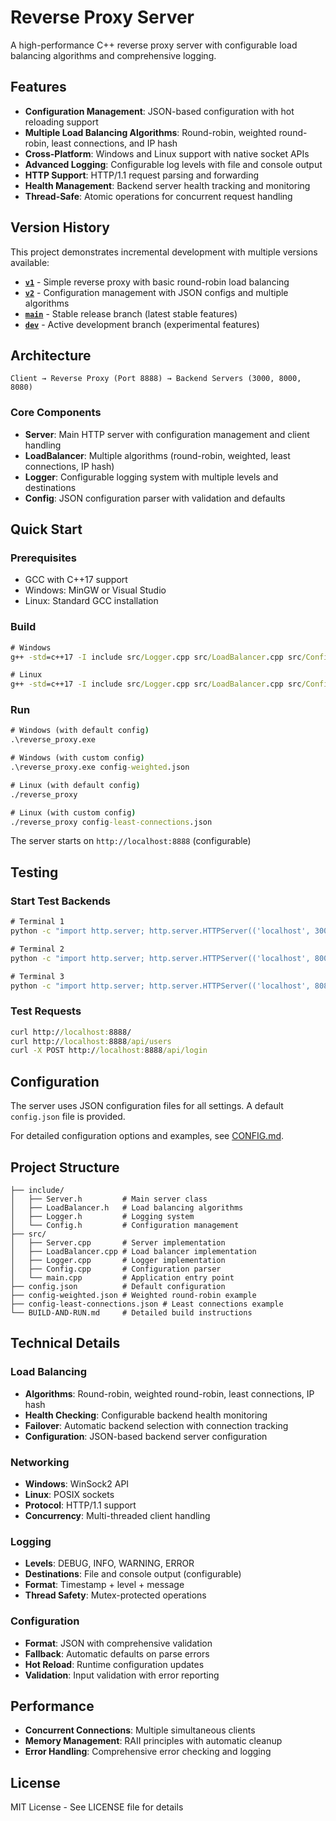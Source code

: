 # Reverse Proxy Server

A high-performance C++ reverse proxy server with configurable load balancing algorithms and comprehensive logging.

## Features

- **Configuration Management**: JSON-based configuration with hot reloading support
- **Multiple Load Balancing Algorithms**: Round-robin, weighted round-robin, least connections, and IP hash
- **Cross-Platform**: Windows and Linux support with native socket APIs
- **Advanced Logging**: Configurable log levels with file and console output
- **HTTP Support**: HTTP/1.1 request parsing and forwarding
- **Health Management**: Backend server health tracking and monitoring
- **Thread-Safe**: Atomic operations for concurrent request handling

## Version History

This project demonstrates incremental development with multiple versions available:

- **[`v1`](../../tree/v1)** - Simple reverse proxy with basic round-robin load balancing
- **[`v2`](../../tree/v2)** - Configuration management with JSON configs and multiple algorithms
- **[`main`](../../tree/main)** - Stable release branch (latest stable features)
- **[`dev`](../../tree/dev)** - Active development branch (experimental features)

## Architecture

```
Client → Reverse Proxy (Port 8888) → Backend Servers (3000, 8000, 8080)
```

### Core Components

- **Server**: Main HTTP server with configuration management and client handling
- **LoadBalancer**: Multiple algorithms (round-robin, weighted, least connections, IP hash)
- **Logger**: Configurable logging system with multiple levels and destinations
- **Config**: JSON configuration parser with validation and defaults

## Quick Start

### Prerequisites

- GCC with C++17 support
- Windows: MinGW or Visual Studio
- Linux: Standard GCC installation

### Build

```cmd
# Windows
g++ -std=c++17 -I include src/Logger.cpp src/LoadBalancer.cpp src/Config.cpp src/Server.cpp src/main.cpp -lws2_32 -o reverse_proxy.exe

# Linux
g++ -std=c++17 -I include src/Logger.cpp src/LoadBalancer.cpp src/Config.cpp src/Server.cpp src/main.cpp -o reverse_proxy
```

### Run

```cmd
# Windows (with default config)
.\reverse_proxy.exe

# Windows (with custom config)
.\reverse_proxy.exe config-weighted.json

# Linux (with default config)
./reverse_proxy

# Linux (with custom config)
./reverse_proxy config-least-connections.json
```

The server starts on `http://localhost:8888` (configurable)

## Testing

### Start Test Backends

```cmd
# Terminal 1
python -c "import http.server; http.server.HTTPServer(('localhost', 3000), http.server.SimpleHTTPRequestHandler).serve_forever()"

# Terminal 2
python -c "import http.server; http.server.HTTPServer(('localhost', 8000), http.server.SimpleHTTPRequestHandler).serve_forever()"

# Terminal 3
python -c "import http.server; http.server.HTTPServer(('localhost', 8080), http.server.SimpleHTTPRequestHandler).serve_forever()"
```

### Test Requests

```cmd
curl http://localhost:8888/
curl http://localhost:8888/api/users
curl -X POST http://localhost:8888/api/login
```

## Configuration

The server uses JSON configuration files for all settings. A default `config.json` file is provided.

For detailed configuration options and examples, see [CONFIG.md](CONFIG.md).

## Project Structure

```
├── include/
│   ├── Server.h         # Main server class
│   ├── LoadBalancer.h   # Load balancing algorithms
│   ├── Logger.h         # Logging system
│   └── Config.h         # Configuration management
├── src/
│   ├── Server.cpp       # Server implementation
│   ├── LoadBalancer.cpp # Load balancer implementation
│   ├── Logger.cpp       # Logger implementation
│   ├── Config.cpp       # Configuration parser
│   └── main.cpp         # Application entry point
├── config.json          # Default configuration
├── config-weighted.json # Weighted round-robin example
├── config-least-connections.json # Least connections example
└── BUILD-AND-RUN.md     # Detailed build instructions
```

## Technical Details

### Load Balancing
- **Algorithms**: Round-robin, weighted round-robin, least connections, IP hash
- **Health Checking**: Configurable backend health monitoring
- **Failover**: Automatic backend selection with connection tracking
- **Configuration**: JSON-based backend server configuration

### Networking
- **Windows**: WinSock2 API
- **Linux**: POSIX sockets
- **Protocol**: HTTP/1.1 support
- **Concurrency**: Multi-threaded client handling

### Logging
- **Levels**: DEBUG, INFO, WARNING, ERROR
- **Destinations**: File and console output (configurable)
- **Format**: Timestamp + level + message
- **Thread Safety**: Mutex-protected operations

### Configuration
- **Format**: JSON with comprehensive validation
- **Fallback**: Automatic defaults on parse errors
- **Hot Reload**: Runtime configuration updates
- **Validation**: Input validation with error reporting

## Performance

- **Concurrent Connections**: Multiple simultaneous clients
- **Memory Management**: RAII principles with automatic cleanup
- **Error Handling**: Comprehensive error checking and logging

## License

MIT License - See LICENSE file for details

